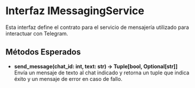 # Interfaz IMessagingService

Esta interfaz define el contrato para el servicio de mensajería utilizado para interactuar con Telegram.

## Métodos Esperados

- **send_message(chat_id: int, text: str) -> Tuple[bool, Optional[str]]**  
  Envía un mensaje de texto al chat indicado y retorna un tuple que indica éxito y un mensaje de error en caso de fallo.
